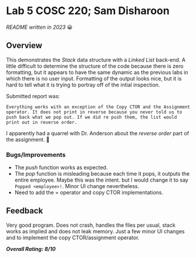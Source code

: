 # Lab 5 COSC 220; Sam Disharoon

*README written in 2023* :grinning:

## Overview

This demonstrates the *Stack* data structure with a *Linked List* back-end. A little difficult to determine the structure of the code because there is zero formatting, but it appears to have the same dynamic as the previous labs in which there is no user input. Formatting of the output looks nice, but it is hard to tell what it is trying to portray off of the intial inspection.

Submitted report was:

`Everything works with an exception of the Copy CTOR and the Assignment operator. It does not print in reverse because you never told us to push back what we pop out. If we did re push them, the list would print out in reverse order. `

I apparently had a quarrel with Dr. Anderson about the *reverse order* part of the assignment. :rofl:

### Bugs/Improvements

- The *push* function works as expected.
- The *pop* function is misleading because each time it pops, it outputs the entire employee. Maybe this was the intent. but I would change it to say `Popped <employee>!`. Minor UI change nevertheless.
- Need to add the = operator and copy CTOR implementations.

## Feedback

Very good program. Does not crash, handles the files per usual, stack works as implied and does not leak memory. Just a few minor UI changes and to implement the copy CTOR/assignment operator.

***Overall Rating: 8/10***
